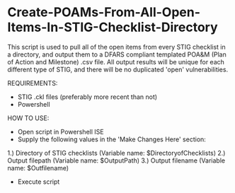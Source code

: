# Create-POAMs-From-All-Open-Items-In-STIG-Checklist-Directory
This script is used to pull all of the open items from every STIG checklist in a directory, and output them to a DFARS compliant templated POA&M (Plan of Action and Milestone) .csv file. All output results will be unique for each different type of STIG, and there will be no duplicated 'open' vulnerabilities.








REQUIREMENTS:
- STIG .ckl files (preferably more recent than not)
- Powershell

HOW TO USE:
- Open script in Powershell ISE
- Supply the following values in the 'Make Changes Here' section:

1.) Directory of STIG checklists (Variable name: $DirectoryofChecklists)
2.) Output filepath (Variable name: $OutputPath)
3.) Output filename (Variable name: $Outfilename)

- Execute script
